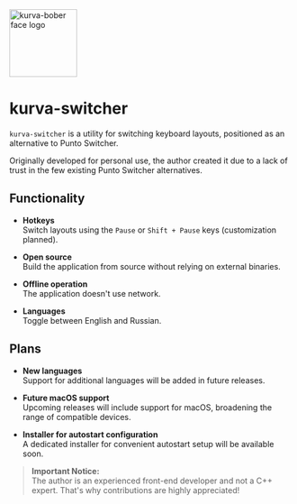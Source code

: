 <img src="kurva.ico" alt="kurva-bober face logo" height="120">

# kurva-switcher

`kurva-switcher` is a utility for switching keyboard layouts, positioned as an alternative to Punto Switcher.

Originally developed for personal use, the author created it due to a lack of trust in the few existing Punto Switcher alternatives.

## Functionality

- **Hotkeys**  
  Switch layouts using the `Pause` or `Shift + Pause` keys (customization planned).

- **Open source**  
  Build the application from source without relying on external binaries.

- **Offline operation**  
  The application doesn't use network.

- **Languages**  
  Toggle between English and Russian.

## Plans

- **New languages**  
  Support for additional languages will be added in future releases.

- **Future macOS support**  
  Upcoming releases will include support for macOS, broadening the range of compatible devices.

- **Installer for autostart configuration**  
  A dedicated installer for convenient autostart setup will be available soon.

> **Important Notice:**  
> The author is an experienced front-end developer and not a C++ expert. That's why contributions are highly appreciated!
